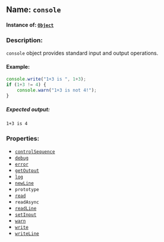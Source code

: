 ## Name: `console`

#### Instance of: [`Object`](Object.md)

### Description:

`console` object provides standard input and output operations.

#### Example:

```js
console.write("1+3 is ", 1+3);
if (1+3 != 4) {
    console.warn("1+3 is not 4!");
}
```

##### Expected output:

```
1+3 is 4
```

### Properties:

- [`controlSequence`](console.controlSequence.md)
- [`debug`](console.debug.md)
- [`error`](console.error.md)
- [`getOutput`](console.getOutput.md)
- [`log`](console.log.md)
- [`newLine`](console.newLine.md)
- `prototype`
- [`read`](console.read.md)
- `readAsync`
- [`readLine`](console.readLine.md)
- [`setInput`](console.setInput.md)
- [`warn`](console.warn.md)
- [`write`](console.write.md)
- [`writeLine`](console.writeLine.md)



